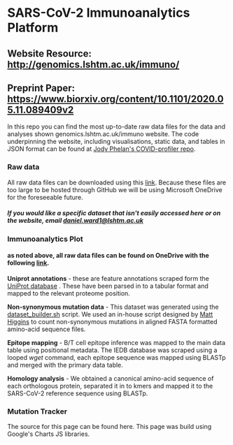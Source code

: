 # SARS-CoV-2 Immunoanalytics Platform
## Website Resource: http://genomics.lshtm.ac.uk/immuno/
## Preprint Paper: https://www.biorxiv.org/content/10.1101/2020.05.11.089409v2

In this repo you can find the most up-to-date raw data files for the data and analyses shown genomics.lshtm.ac.uk/immuno website. The code underpinning the website, including visualisations, static data, and tables in JSON format can be found at [Jody Phelan's COVID-profiler repo](https://github.com/jodyphelan/covid-profiler).


### Raw data

All raw data files can be downloaded using this [link](https://lshtm-my.sharepoint.com/:f:/g/personal/lsh1603403_lshtm_ac_uk/Es5YMHN19nlGkBB0zR6Y1o8BrEVDMXwywSqZouQClT9cyg?e=V1wPT9). Because these files are too large to be hosted through GitHub we will be using Microsoft OneDrive for the foreseeable future.

##### If you would like a specific dataset that isn't easily accessed here or on the website, email daniel.ward1@lshtm.ac.uk


### Immunoanalytics Plot
#### as noted above, all raw data files can be found on OneDrive with the following [link](https://lshtm-my.sharepoint.com/:f:/g/personal/lsh1603403_lshtm_ac_uk/Es5YMHN19nlGkBB0zR6Y1o8BrEVDMXwywSqZouQClT9cyg?e=V1wPT9).

**Uniprot annotations** - these are feature annotations scraped form the [UniProt database](https://covid-19.uniprot.org/uniprotkb?query=*) . These have been parsed in to a tabular format and mapped to the relevant proteome position.

**Non-synonymous mutation data** - This dataset was generated using the [dataset_builder.sh](./scripts/database_builder.sh) script. We used an in-house script designed by [Matt Higgins](https://github.com/MatthewHiggins2017) to count non-synonymous mutations in aligned FASTA formatted amino-acid sequence files.

**Epitope mapping** - B/T cell epitope inference was mapped to the main data table using positional metadata. The IEDB database was scraped using a looped *wget* command, each epitope sequence was mapped using BLASTp and merged with the primary data table.

**Homology analysis** - We obtained a canonical amino-acid sequence of each orthologous protein, separated it in to kmers and mapped it to the SARS-CoV-2 reference sequence using BLASTp.

### Mutation Tracker

The source for this page can be found here. This page was build using Google's Charts JS libraries. 
